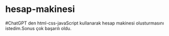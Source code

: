 # hesap-makinesi
#ChatGPT den html-css-javaScript kullanarak hesap makinesi olusturmasını istedim.Sonus çok başarılı oldu.
